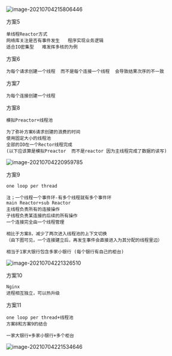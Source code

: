 ![image-20210704215806446](C:\Users\Echo\AppData\Roaming\Typora\typora-user-images\image-20210704215806446.png)

方案5

```
单线程Reactor方式  
网络库关注是否有事件发生   程序实现业务逻辑
适合IO密集型   难发挥多核的为例
```

方案6

```
为每个请求创建一个线程  而不是每个连接一个线程  会导致结果次序的不一致
```

方案7

```
为每个连接创建一个线程
```

方案8

```
模拟Preactor+线程池

为了弥补方案6请求创建的浪费的时间
使用固定大小的线程池
全部的IO在一个Rector线程完成
(以下应该算是模拟Preactor  而不是reactor 因为主线程完成了数据的读写) 
```

![image-20210704220959785](C:\Users\Echo\AppData\Roaming\Typora\typora-user-images\image-20210704220959785.png)

方案9

```
one loop per thread

注；一个线程一个事件环-有多个线程就有多个事件环
main Reactor+sub Reactor
主线程负责所有的连接操作
子线程负责某连接的后续的所有操作
一个连接完全由一个线程管理

相比于方案8，减少了两次进入线程池的上下文切换
（由下图可见，一个连接建立后，再发生事件会直接进入为其分配的线程里边）

相当于1家大银行包含多家小银行 (每个银行有自己的柜台)
```

![image-20210704221326510](C:\Users\Echo\AppData\Roaming\Typora\typora-user-images\image-20210704221326510.png)

方案10

```
Nginx 
进程相互独立，可以热升级
```

方案11

```
one loop per thread+线程池
方案8和方案9的结合

一家大银行+多家小银行+多个柜台
```

![image-20210704221534646](C:\Users\Echo\AppData\Roaming\Typora\typora-user-images\image-20210704221534646.png)